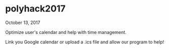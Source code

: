 # polyhack2017
October 13, 2017

Optimize user's calendar and help with time management.

Link you Google calendar or upload a .ics file
and allow our program to help!
